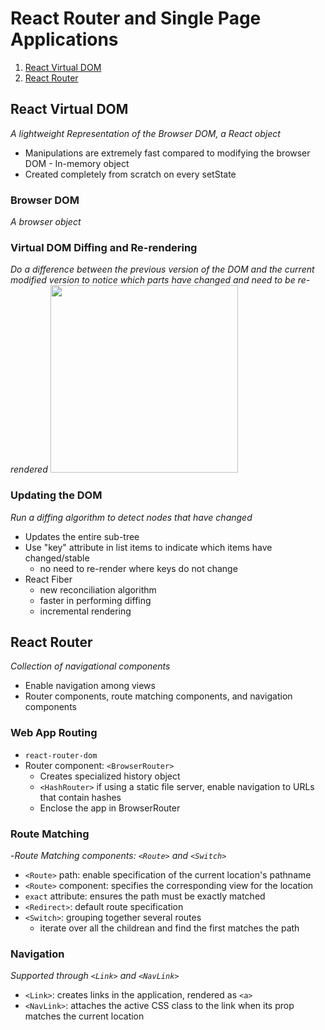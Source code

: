 # React Router and Single Page Applications
1. [React Virtual DOM](#react-virtual-dom)
2. [React Router](#react-router)

## React Virtual DOM
_A lightweight Representation of the Browser DOM, a React object_
- Manipulations are extremely fast compared to modifying the browser DOM - In-memory object
- Created completely from scratch on every setState

### Browser DOM
_A browser object_

### Virtual DOM Diffing and Re-rendering
_Do a difference between the previous version of the DOM and the current modified version to notice which parts have changed and need to be re-rendered_
<img src="https://survivejs.com/950d04f6f2ce70288627835f007bb9eb.png" width="300px">

### Updating the DOM
_Run a diffing algorithm to detect nodes that have changed_
- Updates the entire sub-tree
- Use "key" attribute in list items to indicate which items have changed/stable
  - no need to re-render where keys do not change
- React Fiber
  - new reconciliation algorithm
  - faster in performing diffing
  - incremental rendering

## React Router
_Collection of navigational components_
- Enable navigation among views
- Router components, route matching components, and navigation components

### Web App Routing
- `react-router-dom`
- Router component: `<BrowserRouter>`
  - Creates specialized history object
  - `<HashRouter>` if using a static file server, enable navigation to URLs that contain hashes
  - Enclose the app in BrowserRouter
  
### Route Matching
-_Route Matching components: `<Route>` and `<Switch>`_
- `<Route>` path: enable specification of the current location's pathname
- `<Route>` component: specifies the corresponding view for the location
-  `exact` attribute: ensures the path must be exactly matched
- `<Redirect>`: default route specification
- `<Switch>`: grouping together several routes
  - iterate over all the childrean and find the first matches the path

### Navigation
_Supported through `<Link>` and `<NavLink>`_
- `<Link>`: creates links in the application, rendered as `<a>`
- `<NavLink>`: attaches the active CSS class to the link when its prop matches the current location




